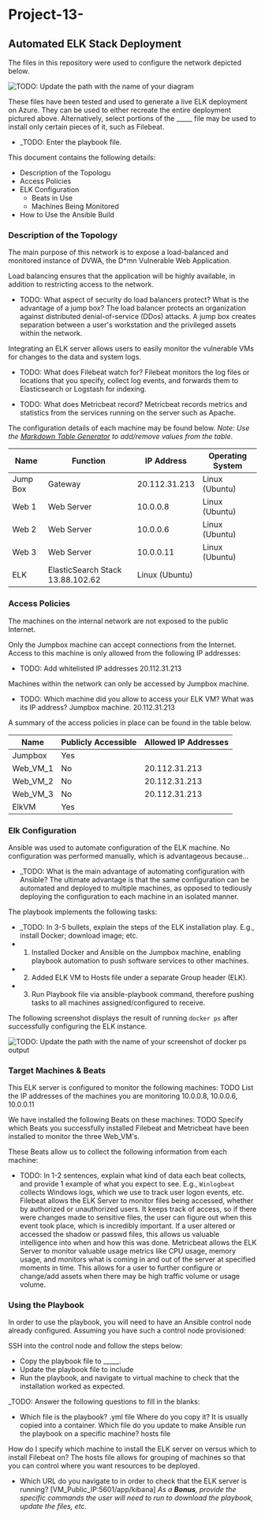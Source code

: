 # Project-13-
## Automated ELK Stack Deployment

The files in this repository were used to configure the network depicted below.

![TODO: Update the path with the name of your diagram](Images/diagram_filename.png)

These files have been tested and used to generate a live ELK deployment on Azure. They can be used to either recreate the entire deployment pictured above. Alternatively, select portions of the _____ file may be used to install only certain pieces of it, such as Filebeat.

  - _TODO: Enter the playbook file.

This document contains the following details:
- Description of the Topologu
- Access Policies
- ELK Configuration
  - Beats in Use
  - Machines Being Monitored
- How to Use the Ansible Build


### Description of the Topology

The main purpose of this network is to expose a load-balanced and monitored instance of DVWA, the D*mn Vulnerable Web Application.

Load balancing ensures that the application will be highly available, in addition to restricting access to the network.
- TODO: What aspect of security do load balancers protect? What is the advantage of a jump box?
The load balancer protects an organization against distributed denial-of-service (DDos) attacks. A jump box creates separation between a user's workstation and the privileged assets within the network.

Integrating an ELK server allows users to easily monitor the vulnerable VMs for changes to the data and system logs.
- TODO: What does Filebeat watch for?
        Filebeat monitors the log files or locations that you specify, collect log events, and forwards them to Elasticsearch or Logstash for indexing.  

- TODO: What does Metricbeat record?
        Metricbeat records metrics and statistics from the services running on the server such as Apache.

The configuration details of each machine may be found below.
_Note: Use the [Markdown Table Generator](http://www.tablesgenerator.com/markdown_tables) to add/remove values from the table_.

| Name     | Function | IP Address | Operating System |
|----------|----------|------------|------------------|
| Jump Box |Gateway   |20.112.31.213| Linux (Ubuntu)  |
| Web 1    |Web Server|10.0.0.8    | Linux (Ubuntu)   |
| Web 2    |Web Server|10.0.0.6    | Linux (Ubuntu)   |
| Web 3    |Web Server|10.0.0.11   | Linux (Ubuntu)   |             
| ELK      |ElasticSearch Stack 13.88.102.62 | Linux (Ubuntu)|
### Access Policies

The machines on the internal network are not exposed to the public Internet. 

Only the Jumpbox machine can accept connections from the Internet. Access to this machine is only allowed from the following IP addresses:
- TODO: Add whitelisted IP addresses
         20.112.31.213

Machines within the network can only be accessed by Jumpbox machine.
- TODO: Which machine did you allow to access your ELK VM? What was its IP address?
         Jumpbox machine. 20.112.31.213

A summary of the access policies in place can be found in the table below.

| Name     | Publicly Accessible | Allowed IP Addresses |
|----------|---------------------|----------------------|
| Jumpbox  | Yes                 |                      |
| Web_VM_1 | No                  | 20.112.31.213        |
| Web_VM_2 | No                  | 20.112.31.213        |
| Web_VM_3 | No                  | 20.112.31.213       |
| ElkVM    | Yes                 |                      |

### Elk Configuration

Ansible was used to automate configuration of the ELK machine. No configuration was performed manually, which is advantageous because...
- _TODO: What is the main advantage of automating configuration with Ansible?
The ultimate advantage is that the same configuration can be automated and           deployed to multiple machines, as opposed to tediously deploying the configuration to each machine in an isolated manner.          

The playbook implements the following tasks:
- _TODO: In 3-5 bullets, explain the steps of the ELK installation play. E.g., install Docker; download image; etc.
- 1. Installed Docker and Ansible on the Jumpbox machine, enabling playbook automation to push software services to other machines.
- 2. Added ELK VM to Hosts file under a separate Group header (ELK).
- 3. Run Playbook file via ansible-playbook command, therefore pushing tasks to all machines assigned/configured to receive.

The following screenshot displays the result of running `docker ps` after successfully configuring the ELK instance.

![TODO: Update the path with the name of your screenshot of docker ps output](Images/docker_ps_output.png)

### Target Machines & Beats
This ELK server is configured to monitor the following machines:
TODO List the IP addresses of the machines you are monitoring
     10.0.0.8, 10.0.0.6, 10.0.0.11

We have installed the following Beats on these machines:
TODO Specify which Beats you successfully installed
Filebeat and Metricbeat have been installed to monitor the three Web_VM's.

These Beats allow us to collect the following information from each machine:
- TODO: In 1-2 sentences, explain what kind of data each beat collects, and provide 1 example of what you expect to see. E.g., `Winlogbeat` collects Windows logs, which we use to track user logon events, etc.
Filebeat allows the ELK Server to monitor files being accessed, whether by authorized or unauthorized users. It keeps track of access, so if there were changes made to sensitive files, the user can figure out when this event took place, which is incredibly important. If a user altered or accessed the shadow or passwd files, this allows us valuable intelligence into when and how this was done.
Metricbeat allows the ELK Server to monitor valuable usage metrics like CPU usage, memory usage, and monitors what is coming in and out of the server at specified moments in time. This allows for a user to further configure or change/add assets when there may be high traffic volume or usage volume.

### Using the Playbook
In order to use the playbook, you will need to have an Ansible control node already configured. Assuming you have such a control node provisioned: 

SSH into the control node and follow the steps below:
- Copy the playbook file to _____.
- Update the playbook file to include 
- Run the playbook, and navigate to virtual machine to check that the installation worked as expected.

_TODO: Answer the following questions to fill in the blanks:
- Which file is the playbook? .yml file
  Where do you copy it? It is usually copied into a container.
  Which file do you update to make Ansible run the playbook on a specific machine?
  hosts file 

How do I specify which machine to install the ELK server on versus which to install Filebeat on?
The hosts file allows for grouping of machines so that you can control where you want resources to be deployed.

- Which URL do you navigate to in order to check that the ELK server is running?
  [VM_Public_IP:5601/app/kibana]
_As a **Bonus**, provide the specific commands the user will need to run to download the playbook, update the files, etc._
